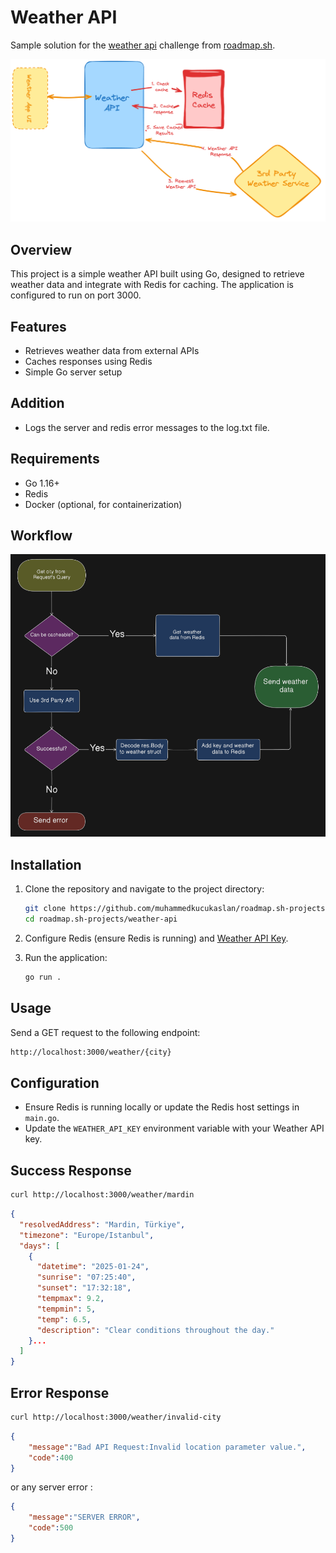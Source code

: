 # Weather API
Sample solution for the [weather api](https://roadmap.sh/projects/weather-api-wrapper-service) challenge from [roadmap.sh](https://roadmap.sh/golang/projects).

![Design](public/design.png)

## Overview
This project is a simple weather API built using Go, designed to retrieve weather data and integrate with Redis for caching. The application is configured to run on port 3000.

## Features
- Retrieves weather data from external APIs
- Caches responses using Redis
- Simple Go server setup

## Addition
- Logs the server and redis error messages to the log.txt file.

## Requirements
- Go 1.16+
- Redis
- Docker (optional, for containerization)

## Workflow

![Workflow](public/workflow.png)

## Installation

1. Clone the repository and navigate to the project directory:
   ```bash
   git clone https://github.com/muhammedkucukaslan/roadmap.sh-projects.git
   cd roadmap.sh-projects/weather-api
   ```

2. Configure Redis (ensure Redis is running) and [Weather API Key](https://www.visualcrossing.com).

3. Run the application:
   ```bash
   go run .
   ```

## Usage

Send a GET request to the following endpoint:
```bash
http://localhost:3000/weather/{city}
```

## Configuration

- Ensure Redis is running locally or update the Redis host settings in `main.go`.
- Update the `WEATHER_API_KEY` environment variable with your Weather API key.

## Success Response
```bash
curl http://localhost:3000/weather/mardin 
```
```json
{
  "resolvedAddress": "Mardin, Türkiye",
  "timezone": "Europe/Istanbul",
  "days": [
    {
      "datetime": "2025-01-24",
      "sunrise": "07:25:40",
      "sunset": "17:32:18",
      "tempmax": 9.2,
      "tempmin": 5,
      "temp": 6.5,
      "description": "Clear conditions throughout the day."
    }...
  ]
}
```
## Error Response

```bash
curl http://localhost:3000/weather/invalid-city
```
```json
{
    "message":"Bad API Request:Invalid location parameter value.",
    "code":400
}
```
or any server error :

```json
{
    "message":"SERVER ERROR",
    "code":500
}
```


